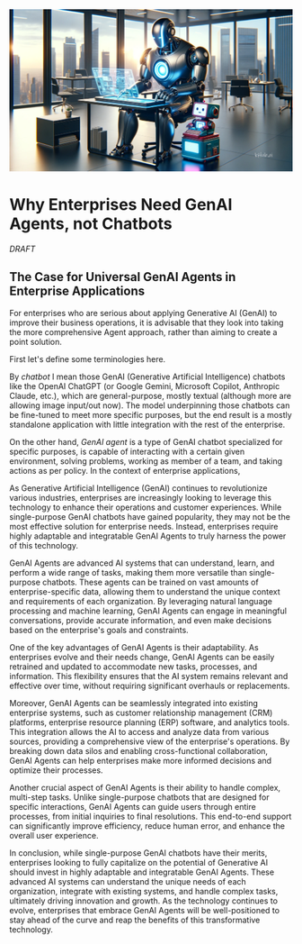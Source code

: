 <banner class="page-header" role="banner">
  <img src="../assets/images/agent_vs_chatbot.webp" alt="Banner Image" style="">
</banner>

# Why Enterprises Need GenAI Agents, not Chatbots

*DRAFT*

## The Case for Universal GenAI Agents in Enterprise Applications

For enterprises who are serious about applying Generative AI (GenAI) to improve their business operations, it is advisable that they look into taking the more comprehensive Agent approach, rather than aiming to create a point solution. 

First let's define some terminologies here.

By *chatbot* I mean those GenAI (Generative Artificial Intelligence) chatbots like the OpenAI ChatGPT (or Google Gemini, Microsoft Copilot, Anthropic Claude, etc.), which are general-purpose, mostly textual (although more are allowing image input/out now). The model underpinning those chatbots can be fine-tuned to meet more specific purposes, but the end result is a mostly standalone application with little integration with the rest of the enterprise.

On the other hand, *GenAI agent* is a type of GenAI chatbot specialized for specific purposes, is capable of interacting with a certain given environment, solving problems, working as member of a team, and taking actions as per policy. In the context of enterprise applications, 


As Generative Artificial Intelligence (GenAI) continues to revolutionize various industries, enterprises are increasingly looking to leverage this technology to enhance their operations and customer experiences. While single-purpose GenAI chatbots have gained popularity, they may not be the most effective solution for enterprise needs. Instead, enterprises require highly adaptable and integratable GenAI Agents to truly harness the power of this technology.

GenAI Agents are advanced AI systems that can understand, learn, and perform a wide range of tasks, making them more versatile than single-purpose chatbots. These agents can be trained on vast amounts of enterprise-specific data, allowing them to understand the unique context and requirements of each organization. By leveraging natural language processing and machine learning, GenAI Agents can engage in meaningful conversations, provide accurate information, and even make decisions based on the enterprise's goals and constraints.

One of the key advantages of GenAI Agents is their adaptability. As enterprises evolve and their needs change, GenAI Agents can be easily retrained and updated to accommodate new tasks, processes, and information. This flexibility ensures that the AI system remains relevant and effective over time, without requiring significant overhauls or replacements.

Moreover, GenAI Agents can be seamlessly integrated into existing enterprise systems, such as customer relationship management (CRM) platforms, enterprise resource planning (ERP) software, and analytics tools. This integration allows the AI to access and analyze data from various sources, providing a comprehensive view of the enterprise's operations. By breaking down data silos and enabling cross-functional collaboration, GenAI Agents can help enterprises make more informed decisions and optimize their processes.

Another crucial aspect of GenAI Agents is their ability to handle complex, multi-step tasks. Unlike single-purpose chatbots that are designed for specific interactions, GenAI Agents can guide users through entire processes, from initial inquiries to final resolutions. This end-to-end support can significantly improve efficiency, reduce human error, and enhance the overall user experience.

In conclusion, while single-purpose GenAI chatbots have their merits, enterprises looking to fully capitalize on the potential of Generative AI should invest in highly adaptable and integratable GenAI Agents. These advanced AI systems can understand the unique needs of each organization, integrate with existing systems, and handle complex tasks, ultimately driving innovation and growth. As the technology continues to evolve, enterprises that embrace GenAI Agents will be well-positioned to stay ahead of the curve and reap the benefits of this transformative technology.



<!-- <banner class="page-header" role="banner">
  <img src="../assets/images/q3.webp" alt="Banner Image">
</banner> -->
